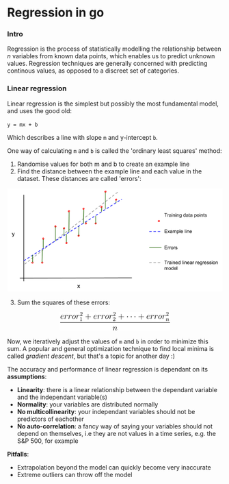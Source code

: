 # Regression in go

### Intro

Regression is the process of statistically modelling the relationship between _n_ variables from known data points, which enables us to predict unknown values. Regression techniques are generally concerned with predicting continous values, as opposed to a discreet set of categories.

### Linear regression

Linear regression is the simplest but possibly the most fundamental model, and uses the good old: 

`y = mx + b`

Which describes a line with slope `m` and y-intercept `b`.

One way of calculating `m` and `b` is called the 'ordinary least squares' method:

1. Randomise values for both m and b to create an example line
2. Find the distance between the example line and each value in the dataset. These distances are called 'errors':

<img src="./docs/ols.png">

3. Sum the squares of these errors:

<p align="center">
<img src="./docs/eq0.png">
</p>

Now, we iteratively adjust the values of `m` and `b` in order to minimize this sum. A popular and general optimization technique to find local minima is called _gradient descent_, but that's a topic for another day :)

The accuracy and performance of linear regression is dependant on its **assumptions**:

- **Linearity**: there is a linear relationship between the dependant variable and the independant variable(s)
- **Normality**: your variables are distributed normally
- **No multicollinearity**: your independant variables should not be predictors of eachother
- **No auto-correlation**: a fancy way of saying your variables should not depend on themselves, i.e they are not values in a time series, e.g. the S&P 500, for example

**Pitfalls**:
- Extrapolation beyond the model can quickly become very inaccurate
- Extreme outliers can throw off the model 


